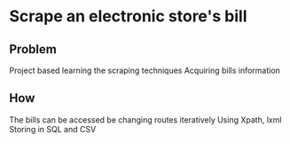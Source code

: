 # Scrape an electronic store's bill

## Problem

Project based learning the scraping techniques
Acquiring bills information

## How

The bills can be accessed be changing routes iteratively
Using Xpath, lxml
Storing in SQL and CSV